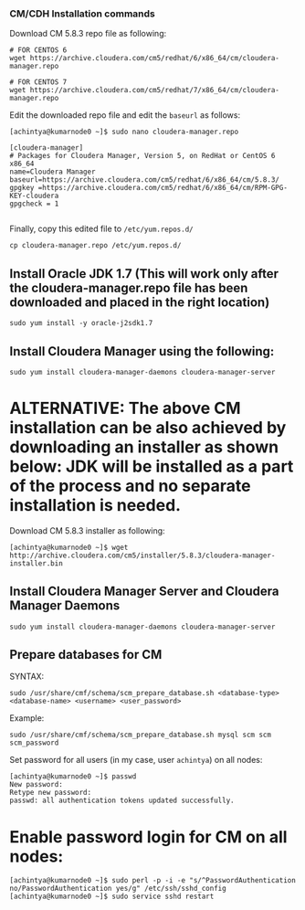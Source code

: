 ### CM/CDH Installation commands
Download CM 5.8.3 repo file as following:
```
# FOR CENTOS 6
wget https://archive.cloudera.com/cm5/redhat/6/x86_64/cm/cloudera-manager.repo

# FOR CENTOS 7
wget https://archive.cloudera.com/cm5/redhat/7/x86_64/cm/cloudera-manager.repo
```
Edit the downloaded repo file and edit the ```baseurl``` as follows:
```
[achintya@kumarnode0 ~]$ sudo nano cloudera-manager.repo

[cloudera-manager]
# Packages for Cloudera Manager, Version 5, on RedHat or CentOS 6 x86_64        
name=Cloudera Manager
baseurl=https://archive.cloudera.com/cm5/redhat/6/x86_64/cm/5.8.3/
gpgkey =https://archive.cloudera.com/cm5/redhat/6/x86_64/cm/RPM-GPG-KEY-cloudera
gpgcheck = 1


```
Finally, copy this edited file to ```/etc/yum.repos.d/```
```
cp cloudera-manager.repo /etc/yum.repos.d/ 
```
## Install Oracle JDK 1.7 (This will work only after the cloudera-manager.repo file has been downloaded and placed in the right location)
```
sudo yum install -y oracle-j2sdk1.7
```

## Install Cloudera Manager using the following:
```
sudo yum install cloudera-manager-daemons cloudera-manager-server
```

# ALTERNATIVE: The above CM installation can be also achieved by downloading an installer as shown below: JDK will be installed as a part of the process and no separate installation is needed.
Download CM 5.8.3 installer as following:
```
[achintya@kumarnode0 ~]$ wget http://archive.cloudera.com/cm5/installer/5.8.3/cloudera-manager-installer.bin
```
## Install Cloudera Manager Server and Cloudera Manager Daemons
```
sudo yum install cloudera-manager-daemons cloudera-manager-server
```
## Prepare databases for CM
SYNTAX: 
```
sudo /usr/share/cmf/schema/scm_prepare_database.sh <database-type> <database-name> <username> <user_password>
```
Example:
```
sudo /usr/share/cmf/schema/scm_prepare_database.sh mysql scm scm scm_password
```
Set password for all users (in my case, user ```achintya```) on all nodes:
```
[achintya@kumarnode0 ~]$ passwd
New password:
Retype new password:
passwd: all authentication tokens updated successfully.
```
# Enable password login for CM on all nodes:
```
[achintya@kumarnode0 ~]$ sudo perl -p -i -e "s/^PasswordAuthentication no/PasswordAuthentication yes/g" /etc/ssh/sshd_config
[achintya@kumarnode0 ~]$ sudo service sshd restart
```

